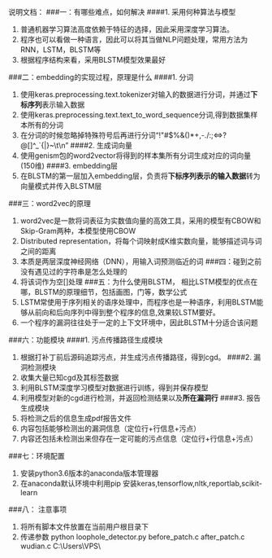说明文档：
###一：有哪些难点，如何解决
####1. 采用何种算法与模型
1. 普通机器学习算法高度依赖于特征的选择，因此采用深度学习算法。
2. 程序也可以看做一种语言，因此可以将其当做NLP问题处理，常用方法为RNN，LSTM，BLSTM等
3. 根据程序结构来看，采用BLSTM模型效果最好

###二：embedding的实现过程，原理是什么
####1. 分词
1. 使用keras.preprocessing.text.tokenizer对输入的数据进行分词，并通过**下标序列**表示输入数据
2. 使用keras.preprocessing.text.text_to_word_sequence分词,得到数据集样本所有的分词
3. 在分词的时候忽略掉特殊符号后再进行分词“!"#$%&()*+,-./:;<=>?@[\]^_`{|}~\t\n”
####2. 生成词向量
1. 使用genism包的word2vector将得到的样本集所有分词生成对应的词向量(150维)
####3. embedding层
1. 在BLSTM的第一层加入embedding层，负责将**下标序列表示的输入数据**转为向量模式并传入BLSTM层

###三：word2vec的原理
1. word2vec是一款将词表征为实数值向量的高效工具，采用的模型有CBOW和Skip-Gram两种，本模型使用CBOW
1. Distributed representation，将每个词映射成K维实数向量，能够描述词与词之间的距离
2. 本质是两层深度神经网络（DNN），用输入词预测临近的词
###四：碰到之前没有遇见过的字符串是怎么处理的
1. 将该词作为空[]处理
###五：为什么使用BLSTM， 相比LSTM模型的优点在哪，BLSTM的原理细节，包括画图，门等，数学公式
1. LSTM常使用于序列相关的语序处理中，而程序也是一种语序，利用BLSTM能够从前向和后向序列中得到整个程序的信息,效果较LSTM要好。
2. 一个程序的漏洞往往处于一定的上下文环境中，因此BLSTM十分适合该问题

###六：功能模块
####1. 污点传播路径生成模块
1. 根据打补丁前后源码追踪污点，并生成污点传播路径，得到cgd。
####2. 漏洞检测模块
1. 收集大量已知cgd及其标签数据
2. 利用BLSTM深度学习模型对数据进行训练，得到并保存模型
3. 利用模型对新的cgd进行检测，并返回检测结果以及**所在漏洞行**
####3. 报告生成模块
1. 将检测之后的信息生成pdf报告文件
2. 内容包括能够检测出的漏洞信息（定位行+行信息+污点）
3. 内容还包括未检测出来但存在一定可能的污点信息（定位行+行信息+污点）

###七：环境配置
1. 安装python3.6版本的anaconda版本管理器
2. 在anaconda默认环境中利用pip 安装keras,tensorflow,nltk,reportlab,scikit-learn

###八： 注意事项
1. 将所有脚本文件放置在当前用户根目录下
2. 传递参数 python loophole_detector.py before_patch.c after_patch.c wudian.c C:\Users\VPS\